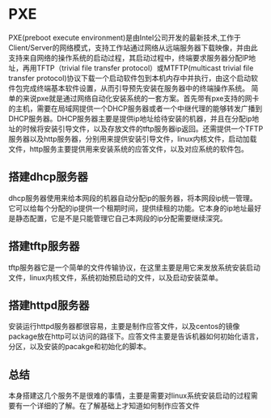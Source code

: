 # PXE
  PXE(preboot execute environment)是由Intel公司开发的最新技术,工作于Client/Server的网络模式，支持工作站通过网络从远端服务器下载映像，并由此支持来自网络的操作系统的启动过程，其启动过程中，终端要求服务器分配IP地址，再用TFTP（trivial file transfer protocol）或MTFTP(multicast trivial file transfer protocol)协议下载一个启动软件包到本机内存中并执行，由这个启动软件包完成终端基本软件设置，从而引导预先安装在服务器中的终端操作系统。
  简单的来说pxe就是通过网络自动化安装系统的一套方案。首先带有pxe支持的网卡的主机，需要在局域网提供一个DHCP服务器或者一个中继代理的能够转发广播到DHCP服务器。DHCP服务器主要是提供ip地址给待安装的机器，并且在分配ip地址的时候将安装引导文件，以及存放文件的tftp服务器ip返回。还需提供一个TFTP服务器以及http服务器，分别用来提供安装引导文件，linux内核文件，启动加载文件，http服务主要提供用来安装系统的应答文件，以及对应系统的软件包。
  
 ## 搭建dhcp服务器
   dhcp服务器使用来给本网段的机器自动分配ip的服务器，将本网段ip统一管理。它可以给每个分配的ip提供一个租期时间，提供续租的功能。它本身的ip地址最好是静态配置，它是不是只能管理它自己本网段的ip分配需要继续深究。
## 搭建tftp服务器
   tftp服务器它是一个简单的文件传输协议，在这里主要是用它来发放系统安装启动文件，linux内核文件，系统初始预启动的文件，以及启动安装菜单。
## 搭建httpd服务器
  安装运行httpd服务器都很容易，主要是制作应答文件，以及centos的镜像package放在http可以访问的路径下。应答文件主要是告诉机器如何初始化语言，分区，以及安装的pacakge和初始化的脚本。

## 总结
本身搭建这几个服务不是很难的事情，主要是需要对linux系统安装启动的过程需要有一个详细的了解。在了解基础上才知道如何制作应答文件

<!--stackedit_data:
eyJoaXN0b3J5IjpbLTMzODI3Mjg5OSwtODMzMzI3MTksNDQ2Nz
czODk5LDEyNjcyNDI0NTEsLTU2Nzk5NTY5LDIwNTc3MjEyNiwt
OTAzMjg4Mzc0XX0=
-->